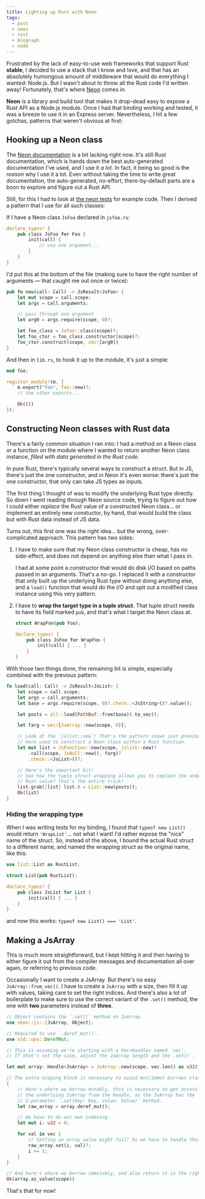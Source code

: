 ```yaml
---
title: Lighting up Rust with Neon
tags:
  - post
  - neon
  - rust
  - blograph
  - node
---
```


Frustrated by the lack of easy-to-use web frameworks that support Rust
**stable**, I decided to use a stack that I know and love, and that has an
absolutely humongous amount of middleware that would do everything I wanted:
Node.js. But I wasn't about to throw all the Rust code I'd written away!
Fortunately, that's where [Neon] comes in.

**Neon** is a library and build tool that makes it drop-dead easy to expose a
Rust API as a Node.js module. Once I had that binding working and tested, it
was a breeze to use it in an Express server. Nevertheless, I hit a few gotchas,
patterns that weren't obvious at first:

## Hooking up a Neon class

The [Neon documentation][neon-docs] is a bit lacking right now. It's still Rust
documentation, which is hands down the best auto-generated documentation I've
used, and I use it _a lot_. In fact, it being so good is the _reason_ why I use
it a lot. Even without taking the time to write great documentation, the
auto-generated, no-effort, there-by-default parts are a boon to explore and
figure out a Rust API.

Still, for this I had to look at [the neon tests][neon-tests] for example code.
Then I derived a pattern that I use for all such classes:

If I have a Neon class `JsFoo` declared in `jsfoo.rs`:

```rust
declare_types! {
    pub class JsFoo for Foo {
        init(call) {
            // use one argument...
        }
    }
}
```

I'd put this at the bottom of the file (making sure to have the right number of
arguments — that caught me out once or twice):

```rust
pub fn new(call: Call) -> JsResult<JsFoo> {
    let mut scope = call.scope;
    let args = call.arguments;

    // pass through one argument
    let arg0 = args.require(scope, 0)?;

    let foo_class = JsFoo::class(scope)?;
    let foo_ctor = foo_class.constructor(scope)?;
    foo_ctor.construct(scope, vec![arg0])
}
```

And then in `lib.rs`, to hook it up to the module, it's just a simple:

```rust
mod foo;

register_module!(m, {
    m.export("foo", foo::new)?;
    // the other exports...

    Ok(())
});
```

## Constructing Neon classes with Rust data

There's a fairly common situation I ran into: I had a method on a Neon class or
a function on the module where I wanted to return another Neon class instance,
_filled with data generated in the Rust code._

In pure Rust, there's typically several ways to construct a struct. But in JS,
there's just the one constructor, and in Neon it's even worse: there's just the
one constructor, that only can take JS types as inputs.

The first thing I thought of was to modify the underlying Rust type directly.
So down I went reading through Neon source code, trying to figure out how I
could either _replace_ the Rust value of a constructed Neon class… or implement
an entirely new constuctor, by hand, that would build the class but with Rust
data instead of JS data.

Turns out, this first one was the right idea… but the wrong, over-complicated
approach. This pattern has two sides:

1. I have to make sure that my Neon class constructor is cheap, has no
   side-effect, and does not depend on anything else than what I pass in.

   I had at some point a constructor that would do disk I/O based on paths
   passed in an arguments. That's a no-go. I replaced it with a constructor
   that only built up the underlying Rust type without doing anything else, and
   a `load()` function that would do the I/O and spit out a modified class
   instance using this very pattern.

2. I have to **wrap the target type in a tuple struct**. That tuple struct
   needs to have its field marked `pub`, and that's what I target the Neon
   class at.

   ```rust
   struct WrapFoo(pub Foo);

   declare_types! {
       pub class JsFoo for WrapFoo {
           init(call) { ... }
       }
   }
   ```

With those two things done, the remaining bit is simple, especially combined
with the previous pattern:

```rust
fn load(call: Call) -> JsResult<JsList> {
    let scope = call.scope;
    let args = call.arguments;
    let base = args.require(scope, 0)?.check::<JsString>()?.value();

    let posts = all::load(PathBuf::from(base)).to_vec();

    let farg = vec![JsArray::new(scope, 0)];

    // Look at the `jslist::new`! That's the pattern shown just previously,
    // here used to construct a Neon class within a Rust function.
    let mut list = JsFunction::new(scope, jslist::new)?
        .call(scope, JsNull::new(), farg)?
        .check::<JsList>()?;

    // Here's the important bit!
    // See how the tuple struct wrapping allows you to replace the underlying
    // Rust value? That's the entire trick!
    list.grab(|list| list.0 = List::new(posts));
    Ok(list)
}
```

### Hiding the wrapping type

When I was writing tests for my binding, I found that `typeof new List()` would
return `'WrapList'`… not what I want! I'd rather expose the "nice" name of the
struct. So, instead of the above, I bound the actual Rust struct to a different
name, and named the wrapping struct as the original name, like this:

```rust
use list::List as RustList;

struct List(pub RustList);

declare_types! {
    pub class JsList for List {
        init(call) { ... }
    }
}
```

and now this works: `typeof new List() === 'List'`.

## Making a JsArray

This is much more straightforward, but I kept hitting it and then having to
either figure it out from the compiler messages and documentation all over
again, or referring to previous code.

Occasionally I want to create a JsArray. But there's no easy
`JsArray::from_vec()`. I have to create a `JsArray` with a size, then fill it
up with values, taking care to set the right indices. And there's also a lot of
boilerplate to make sure to use the correct variant of the `.set()` method, the
one with **two** parameters instead of **three**.

```rust
// Object contains the `.set()` method on JsArray.
use neon::js::{JsArray, Object};

// Required to use `.deref_mut()`.
use std::ops::DerefMut;

// This is assuming we're starting with a Vec<Handle> named `vec`.
// If that's not the case, adjust the JsArray length and the .set()`.

let mut array: Handle<JsArray> = JsArray::new(scope, vec.len() as u32);

// The extra scoping block is necessary to avoid mut/immut borrows clashing.
{
    // Here's where we borrow mutably, this is necessary to get access to
    // the underlying JsArray from the Handle, as the JsArray has the
    // 2-parameter `.set(key: Key, value: Value)` method.
    let raw_array = array.deref_mut();

    // We have to do our own indexing.
    let mut i: u32 = 0;

    for val in vec {
        // Setting an array value might fail! So we have to handle that.
        raw_array.set(i, val)?;
        i += 1;
    }
}

// And here's where we borrow immutably, and also return it in the right format.
Ok(array.as_value(scope))
```

That's that for now!

[Neon]: https://www.neon-bindings.com/
[neon-docs]: https://docs.neon-bindings.com/
[neon-tests]: https://github.com/neon-bindings/neon/tree/master/tests/
